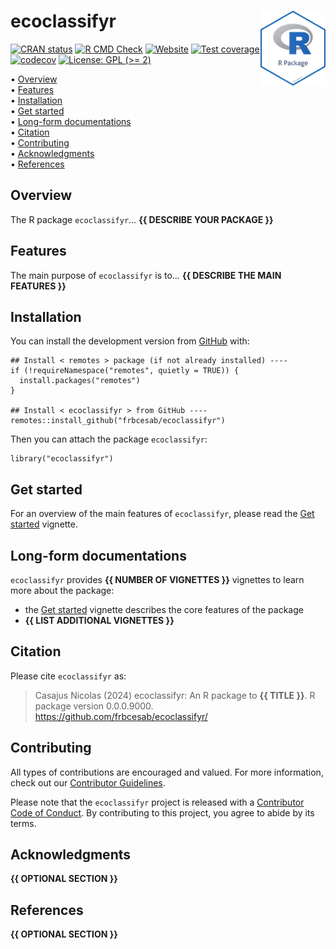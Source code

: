 <!-- README.md is generated from README.Rmd. Please edit that file -->

# ecoclassifyr <img src="man/figures/package-sticker.png" align="right" style="float:right; height:120px;"/>

<!-- badges: start -->

[![CRAN
status](https://www.r-pkg.org/badges/version/ecoclassifyr)](https://CRAN.R-project.org/package=ecoclassifyr)
[![R CMD
Check](https://github.com/frbcesab/ecoclassifyr/actions/workflows/R-CMD-check.yaml/badge.svg)](https://github.com/frbcesab/ecoclassifyr/actions/workflows/R-CMD-check.yaml)
[![Website](https://github.com/frbcesab/ecoclassifyr/actions/workflows/pkgdown.yaml/badge.svg)](https://github.com/frbcesab/ecoclassifyr/actions/workflows/pkgdown.yaml)
[![Test
coverage](https://github.com/frbcesab/ecoclassifyr/actions/workflows/test-coverage.yaml/badge.svg)](https://github.com/frbcesab/ecoclassifyr/actions/workflows/test-coverage.yaml)
[![codecov](https://codecov.io/gh/frbcesab/ecoclassifyr/branch/main/graph/badge.svg)](https://codecov.io/gh/frbcesab/ecoclassifyr)
[![License: GPL (&gt;=
2)](https://img.shields.io/badge/License-GPL%20%28%3E%3D%202%29-blue.svg)](https://choosealicense.com/licenses/gpl-2.0/)
<!-- badges: end -->

<p align="left">
• <a href="#overview">Overview</a><br> •
<a href="#features">Features</a><br> •
<a href="#installation">Installation</a><br> •
<a href="#get-started">Get started</a><br> •
<a href="#long-form-documentations">Long-form documentations</a><br> •
<a href="#citation">Citation</a><br> •
<a href="#contributing">Contributing</a><br> •
<a href="#acknowledgments">Acknowledgments</a><br> •
<a href="#references">References</a>
</p>

## Overview

The R package `ecoclassifyr`… **{{ DESCRIBE YOUR PACKAGE }}**

## Features

The main purpose of `ecoclassifyr` is to… **{{ DESCRIBE THE MAIN
FEATURES }}**

## Installation

You can install the development version from
[GitHub](https://github.com/) with:

    ## Install < remotes > package (if not already installed) ----
    if (!requireNamespace("remotes", quietly = TRUE)) {
      install.packages("remotes")
    }

    ## Install < ecoclassifyr > from GitHub ----
    remotes::install_github("frbcesab/ecoclassifyr")

Then you can attach the package `ecoclassifyr`:

    library("ecoclassifyr")

## Get started

For an overview of the main features of `ecoclassifyr`, please read the
[Get
started](https://frbcesab.github.io/ecoclassifyr/articles/ecoclassifyr.html)
vignette.

## Long-form documentations

`ecoclassifyr` provides **{{ NUMBER OF VIGNETTES }}** vignettes to learn
more about the package:

-   the [Get
    started](https://frbcesab.github.io/ecoclassifyr/articles/ecoclassifyr.html)
    vignette describes the core features of the package
-   **{{ LIST ADDITIONAL VIGNETTES }}**

## Citation

Please cite `ecoclassifyr` as:

> Casajus Nicolas (2024) ecoclassifyr: An R package to **{{ TITLE }}**.
> R package version 0.0.0.9000.
> <https://github.com/frbcesab/ecoclassifyr/>

## Contributing

All types of contributions are encouraged and valued. For more
information, check out our [Contributor
Guidelines](https://github.com/frbcesab/ecoclassifyr/blob/main/CONTRIBUTING.md).

Please note that the `ecoclassifyr` project is released with a
[Contributor Code of
Conduct](https://contributor-covenant.org/version/2/1/CODE_OF_CONDUCT.html).
By contributing to this project, you agree to abide by its terms.

## Acknowledgments

**{{ OPTIONAL SECTION }}**

## References

**{{ OPTIONAL SECTION }}**
